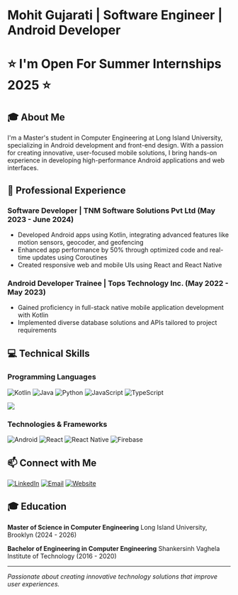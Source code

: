# Mohit Gujarati | Software Engineer | Android Developer

# ⭐ I'm Open For Summer Internships 2025 ⭐

## 🎓 About Me
I'm a Master's student in Computer Engineering at Long Island University, specializing in Android development and front-end design. With a passion for creating innovative, user-focused mobile solutions, I bring hands-on experience in developing high-performance Android applications and web interfaces.

## 🚀 Professional Experience
### Software Developer | TNM Software Solutions Pvt Ltd (May 2023 - June 2024)
- Developed Android apps using Kotlin, integrating advanced features like motion sensors, geocoder, and geofencing
- Enhanced app performance by 50% through optimized code and real-time updates using Coroutines
- Created responsive web and mobile UIs using React and React Native

### Android Developer Trainee | Tops Technology Inc. (May 2022 - May 2023)
- Gained proficiency in full-stack native mobile application development with Kotlin
- Implemented diverse database solutions and APIs tailored to project requirements

## 💻 Technical Skills
### Programming Languages
![Kotlin](https://img.shields.io/badge/Kotlin-0095D5?style=for-the-badge&logo=kotlin&logoColor=white)
![Java](https://img.shields.io/badge/Java-ED8B00?style=for-the-badge&logo=java&logoColor=white)
![Python](https://img.shields.io/badge/Python-3776AB?style=for-the-badge&logo=python&logoColor=white)
![JavaScript](https://img.shields.io/badge/JavaScript-F7DF1E?style=for-the-badge&logo=javascript&logoColor=black)
![TypeScript](https://img.shields.io/badge/TypeScript-007ACC?style=for-the-badge&logo=typescript&logoColor=white)


<img align="center" src="https://github-readme-stats.vercel.app/api/top-langs/?username=MohitGujarati&layout=compact&hide_border=true&&langs_count=10&show_icons=true&theme=transparent" />

### Technologies & Frameworks
![Android](https://img.shields.io/badge/Android-3DDC84?style=for-the-badge&logo=android&logoColor=white)
![React](https://img.shields.io/badge/React-20232A?style=for-the-badge&logo=react&logoColor=61DAFB)
![React Native](https://img.shields.io/badge/React_Native-20232A?style=for-the-badge&logo=react&logoColor=61DAFB)
![Firebase](https://img.shields.io/badge/Firebase-039BE5?style=for-the-badge&logo=Firebase&logoColor=white)

## 📫 Connect with Me
[![LinkedIn](https://img.shields.io/badge/LinkedIn-0077B5?style=for-the-badge&logo=linkedin&logoColor=white)](https://www.linkedin.com/in/mohitgujarati/)
[![Email](https://img.shields.io/badge/Email-D14836?style=for-the-badge&logo=gmail&logoColor=white)](mailto:mohitgujarati11@gmail.com)
[![Website](https://img.shields.io/badge/Website-4285F4?style=for-the-badge&logo=google-chrome&logoColor=white)](https://mohitgujarati.github.io/Portfoliowebsite/)



## 🎓 Education
**Master of Science in Computer Engineering**
Long Island University, Brooklyn (2024 - 2026)

**Bachelor of Engineering in Computer Engineering**
Shankersinh Vaghela Institute of Technology (2016 - 2020)

---
*Passionate about creating innovative technology solutions that improve user experiences.*
